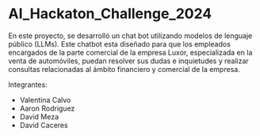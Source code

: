 # AI_Hackaton_Challenge_2024
En este proyecto, se desarrolló un chat bot utilizando modelos de lenguaje público (LLMs). Este chatbot esta diseñado para que los empleados encargados de la parte comercial de la empresa Luxor, especializada en la venta de automóviles, puedan resolver sus dudas e inquietudes y realizar consultas relacionadas al ámbito financiero y comercial de la empresa.

Integrantes:
- Valentina Calvo
- Aaron Rodriguez
- David Meza
- David Caceres

